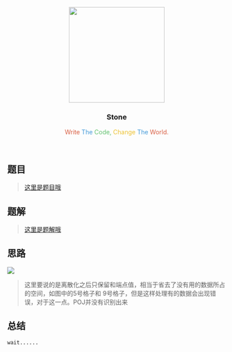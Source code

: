 <p align="center">
  <a href="http://shallweitalk.com">
    <img src="https://avatars2.githubusercontent.com/u/23383152?v=4&u=8dd370744777e5b396df4f20926a79be23ecb829&s=400" width=220 height=220>
  </a>
  <h3 align="center">Stone</h3>
  <p align="center">
  <span style="color: #D96045">Write</span>
  <span style="color: #449AD8">The</span> 
  <span style="color: #64C271">Code,</span>
  <span style="color: #EDC233">Change</span>
  <span style="color: #449AD8">The</span>
  <span style="color: #D96045">World.</span>
    <br>
  </p>
</p>
<br>

## 题目

>[这里是题目哦](https://github.com/Haut-Stone)

## 题解

>[这里是题解哦](https://github.com/Haut-Stone)

## 思路

![](photos/🥇线段树_离散化_Mayor'sPosters.jpg)
	
>这里要说的是离散化之后只保留和端点值，相当于省去了没有用的数据所占的空间，如图中的5号格子和
9号格子，但是这样处理有的数据会出现错误，对于这一点。POJ并没有识别出来

## 总结

	wait...... 